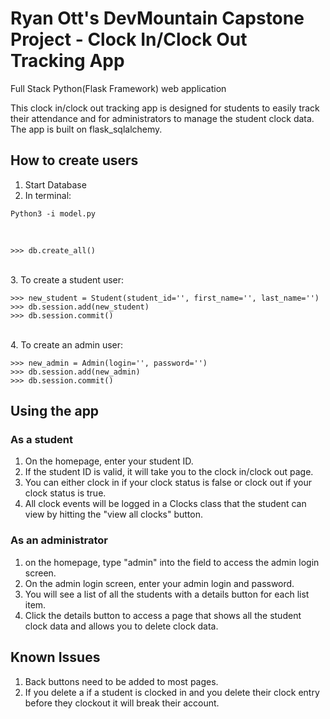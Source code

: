 # Ryan Ott's DevMountain Capstone Project - Clock In/Clock Out Tracking App

Full Stack Python(Flask Framework) web application

This clock in/clock out tracking app is designed for students to easily track their attendance and for administrators to manage the student clock data. The app is built on flask_sqlalchemy.

## How to create users

1. Start Database
2. In terminal:

```
Python3 -i model.py
```

<br>

```
>>> db.create_all()
```
<br>
3. To create a student user:

```
>>> new_student = Student(student_id='', first_name='', last_name='')
>>> db.session.add(new_student)
>>> db.session.commit()
```
<br>
4. To create an admin user:

```
>>> new_admin = Admin(login='', password='')
>>> db.session.add(new_admin)
>>> db.session.commit()
```


## Using the app

### As a student

1. On the homepage, enter your student ID.
2. If the student ID is valid, it will take you to the clock in/clock out page.
3. You can either clock in if your clock status is false or clock out if your clock status is true.
4. All clock events will be logged in a Clocks class that the student can view by hitting the "view all clocks" button.

### As an administrator

1. on the homepage, type "admin" into the field to access the admin login screen.
2. On the admin login screen, enter your admin login and password.
3. You will see a list of all the students with a details button for each list item.
4. Click the details button to access a page that shows all the student clock data and allows you to delete clock data.

## Known Issues

1. Back buttons need to be added to most pages.
2. If you delete a if a student is clocked in and you delete their clock entry before they clockout it will break their account.
